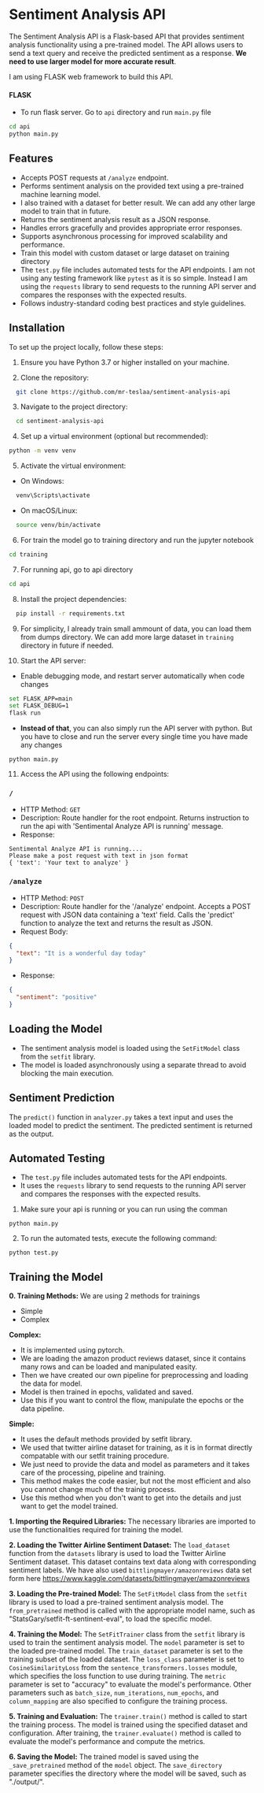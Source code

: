# Sentiment Analysis API

The Sentiment Analysis API is a Flask-based API that provides sentiment analysis functionality using a pre-trained model. The API allows users to send a text query and receive the predicted sentiment as a response. **We need to use larger model for more accurate result**. 

I am using FLASK web framework to build this API.
#### FLASK
  - To run flask server. Go to `api` directory and run `main.py` file
  ```bash
  cd api
  python main.py
  ```

## Features
- Accepts POST requests at `/analyze` endpoint.
- Performs sentiment analysis on the provided text using a pre-trained machine learning model.
- I also trained with a dataset for better result. We can add any other large model to train that in future.
- Returns the sentiment analysis result as a JSON response.
- Handles errors gracefully and provides appropriate error responses.
- Supports asynchronous processing for improved scalability and performance.
- Train this model with custom dataset or large dataset on training directory
- The `test.py` file includes automated tests for the API endpoints. I am not using any testing framework like `pytest` as it is so simple. Instead I am using the `requests` library to send requests to the running API server and compares the responses with the expected results.
- Follows industry-standard coding best practices and style guidelines.

## Installation
To set up the project locally, follow these steps:

1. Ensure you have Python 3.7 or higher installed on your machine.

2. Clone the repository:
```bash
  git clone https://github.com/mr-teslaa/sentiment-analysis-api
```

3. Navigate to the project directory:
```bash
  cd sentiment-analysis-api
```

4. Set up a virtual environment (optional but recommended):

```bash
python -m venv venv
```

5. Activate the virtual environment:
- On Windows:
```bash
  venv\Scripts\activate
```
- On macOS/Linux:
```bash
  source venv/bin/activate
```

6. For train the model go to training directory and run the jupyter notebook
```bash
cd training
```

7. For running api, go to api directory
```bash
cd api
```

8. Install the project dependencies:
```bash
  pip install -r requirements.txt
```

9. For simplicity, I already train small ammount of data, you can load them from dumps directory. We can add more large dataset in `training` directory in future if needed.

10. Start the API server:

- Enable debugging mode, and restart server automatically when code changes
```bash
set FLASK_APP=main
set FLASK_DEBUG=1
flask run
```
- **Instead of that**, you can also simply run the API server with python. But you have to close and run the server every single time you have made any changes
```shell
python main.py
```

11. Access the API using the following endpoints:
### `/`

- HTTP Method: `GET`
- Description: Route handler for the root endpoint. Returns instruction to run the api with 'Sentimental Analyze API is running' message.
- Response: 
```
Sentimental Analyze API is running....
Please make a post request with text in json format
{ 'text': 'Your text to analyze' }
```

### `/analyze`

- HTTP Method: `POST`
- Description: Route handler for the '/analyze' endpoint. Accepts a POST request with JSON data containing a 'text' field. Calls the 'predict' function to analyze the text and returns the result as JSON.
- Request Body:

```json
{
  "text": "It is a wonderful day today"
}
```

- Response:

```json
{
  "sentiment": "positive"
}
```

## Loading the Model

- The sentiment analysis model is loaded using the `SetFitModel` class from the `setfit` library.
- The model is loaded asynchronously using a separate thread to avoid blocking the main execution.

## Sentiment Prediction

The `predict()` function in `analyzer.py` takes a text input and uses the loaded model to predict the sentiment. The predicted sentiment is returned as the output.

## Automated Testing

- The `test.py` file includes automated tests for the API endpoints.
- It uses the `requests` library to send requests to the running API server and compares the responses with the expected results.

1. Make sure your api is running or you can run using the comman
```shell
python main.py
```
2. To run the automated tests, execute the following command:

```shell
python test.py
```

## Training the Model

**0. Training Methods:** We are using 2 methods for trainings
- Simple
- Complex

**Complex:**
- It is implemented using pytorch.
- We are loading the amazon product reviews dataset, since it contains many rows and can be loaded and manipulated easity.
- Then we have created our own pipeline for preprocessing and loading the data for model.
- Model is then trained in epochs, validated and saved.
- Use this if you want to control the flow, manipulate the epochs or the data pipeline.

**Simple:**
- It uses the default methods provided by setfit library.
- We used that twitter airline dataset for training, as it is in format directly compatable with our setfit training procedure.
- We just need to provide the data and model as parameters and it takes care of the processing, pipeline and training.
- This method makes the code easier, but not the most efficient and also you cannot change much of the trainig process.
- Use this method when you don't want to get into the details and just want to get the model trained.

**1. Importing the Required Libraries:** The necessary libraries are imported to use the functionalities required for training the model.

**2. Loading the Twitter Airline Sentiment Dataset:** The `load_dataset` function from the `datasets` library is used to load the Twitter Airline Sentiment dataset. This dataset contains text data along with corresponding sentiment labels. We have also used `bittlingmayer/amazonreviews` data set form here https://www.kaggle.com/datasets/bittlingmayer/amazonreviews

**3. Loading the Pre-trained Model:** The `SetFitModel` class from the `setfit` library is used to load a pre-trained sentiment analysis model. The `from_pretrained` method is called with the appropriate model name, such as "StatsGary/setfit-ft-sentinent-eval", to load the specific model.

**4. Training the Model:** The `SetFitTrainer` class from the `setfit` library is used to train the sentiment analysis model. The `model` parameter is set to the loaded pre-trained model. The `train_dataset` parameter is set to the training subset of the loaded dataset. The `loss_class` parameter is set to `CosineSimilarityLoss` from the `sentence_transformers.losses` module, which specifies the loss function to use during training. The `metric` parameter is set to "accuracy" to evaluate the model's performance. Other parameters such as `batch_size`, `num_iterations`, `num_epochs`, and `column_mapping` are also specified to configure the training process.

**5. Training and Evaluation:** The `trainer.train()` method is called to start the training process. The model is trained using the specified dataset and configuration. After training, the `trainer.evaluate()` method is called to evaluate the model's performance and compute the metrics.

**6. Saving the Model:** The trained model is saved using the `_save_pretrained` method of the `model` object. The `save_directory` parameter specifies the directory where the model will be saved, such as "./output/".
